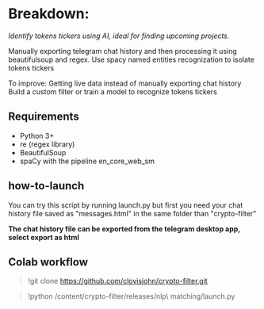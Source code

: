 # Breakdown:

*Identify tokens tickers using AI, ideal for finding upcoming projects.*

Manually exporting telegram chat history and then processing it using beautifulsoup and regex. Use spacy named entities recognization to isolate tokens tickers

To improve: Getting live data instead of manually exporting chat history Build a custom filter or train a model to recognize tokens tickers

## Requirements
* Python 3+
* re (regex library)
* BeautifulSoup
* spaCy with the pipeline en_core_web_sm

## how-to-launch
You can try this script by running launch.py but first you need your chat history file saved as "messages.html" in the same folder than "crypto-filter"

**The chat history file can be exported from the telegram desktop app, select export as html**

## Colab workflow
>!git clone https://github.com/clovisjohn/crypto-filter.git

>!python /content/crypto-filter/releases/nlp\ matching/launch.py
